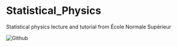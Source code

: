 # Statistical_Physics
Statistical physics lecture and tutorial from École Normale Supérieur  
  
![Github](https://s3.amazonaws.com/images.icompendium.com/sites/lond1947/bg/679413_01-ChainComplex-42x71in.jpg?fa007eb86b05436a8af59d2406af77b2)
